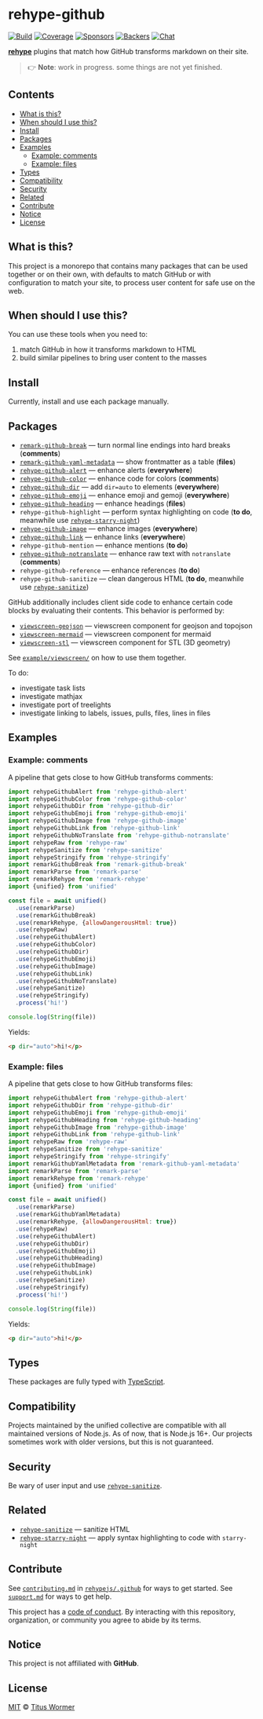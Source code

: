 # rehype-github

[![Build][build-badge]][build]
[![Coverage][coverage-badge]][coverage]
[![Sponsors][sponsors-badge]][collective]
[![Backers][backers-badge]][collective]
[![Chat][chat-badge]][chat]

**[rehype][]** plugins that match how GitHub transforms markdown on their site.

> 👉 **Note**:
> work in progress.
> some things are not yet finished.

## Contents

* [What is this?](#what-is-this)
* [When should I use this?](#when-should-i-use-this)
* [Install](#install)
* [Packages](#packages)
* [Examples](#examples)
  * [Example: comments](#example-comments)
  * [Example: files](#example-files)
* [Types](#types)
* [Compatibility](#compatibility)
* [Security](#security)
* [Related](#related)
* [Contribute](#contribute)
* [Notice](#notice)
* [License](#license)

## What is this?

This project is a monorepo that contains many packages that can be used
together or on their own,
with defaults to match GitHub or with configuration to match your site,
to process user content for safe use on the web.

## When should I use this?

You can use these tools when you need to:

1. match GitHub in how it transforms markdown to HTML
2. build similar pipelines to bring user content to the masses

## Install

Currently,
install and use each package manually.

## Packages

* [`remark-github-break`](packages/break/)
  — turn normal line endings into hard breaks (**comments**)
* [`remark-github-yaml-metadata`](packages/yaml-metadata/)
  — show frontmatter as a table (**files**)
* [`rehype-github-alert`](packages/alert/)
  — enhance alerts (**everywhere**)
* [`rehype-github-color`](packages/color/)
  — enhance code for colors (**comments**)
* [`rehype-github-dir`](packages/dir/)
  — add `dir=auto` to elements (**everywhere**)
* [`rehype-github-emoji`](packages/emoji/)
  — enhance emoji and gemoji (**everywhere**)
* [`rehype-github-heading`](packages/heading/)
  — enhance headings (**files**)
* `rehype-github-highlight`
  — perform syntax highlighting on code (**to do**,
  meanwhile use [`rehype-starry-night`][rehype-starry-night])
* [`rehype-github-image`](packages/image/)
  — enhance images (**everywhere**)
* [`rehype-github-link`](packages/link/)
  — enhance links (**everywhere**)
* `rehype-github-mention`
  — enhance mentions (**to do**)
* [`rehype-github-notranslate`](packages/notranslate/)
  — enhance raw text with `notranslate` (**comments**)
* `rehype-github-reference`
  — enhance references (**to do**)
* `rehype-github-sanitize`
  — clean dangerous HTML (**to do**,
  meanwhile use [`rehype-sanitize`][rehype-sanitize])

GitHub additionally includes client side code to enhance certain code blocks
by evaluating their contents.
This behavior is performed by:

* [`viewscreen-geojson`](packages/viewscreen-geojson/)
  — viewscreen component for geojson and topojson
* [`viewscreen-mermaid`](packages/viewscreen-mermaid/)
  — viewscreen component for mermaid
* [`viewscreen-stl`](packages/viewscreen-stl/)
  — viewscreen component for STL (3D geometry)

See [`example/viewscreen/`](example/viewscreen/) on how to use them together.

To do:

* investigate task lists
* investigate mathjax
* investigate port of treelights
* investigate linking to labels,
  issues,
  pulls,
  files,
  lines in files

## Examples

### Example: comments

A pipeline that gets close to how GitHub transforms comments:

```js
import rehypeGithubAlert from 'rehype-github-alert'
import rehypeGithubColor from 'rehype-github-color'
import rehypeGithubDir from 'rehype-github-dir'
import rehypeGithubEmoji from 'rehype-github-emoji'
import rehypeGithubImage from 'rehype-github-image'
import rehypeGithubLink from 'rehype-github-link'
import rehypeGithubNoTranslate from 'rehype-github-notranslate'
import rehypeRaw from 'rehype-raw'
import rehypeSanitize from 'rehype-sanitize'
import rehypeStringify from 'rehype-stringify'
import remarkGithubBreak from 'remark-github-break'
import remarkParse from 'remark-parse'
import remarkRehype from 'remark-rehype'
import {unified} from 'unified'

const file = await unified()
  .use(remarkParse)
  .use(remarkGithubBreak)
  .use(remarkRehype, {allowDangerousHtml: true})
  .use(rehypeRaw)
  .use(rehypeGithubAlert)
  .use(rehypeGithubColor)
  .use(rehypeGithubDir)
  .use(rehypeGithubEmoji)
  .use(rehypeGithubImage)
  .use(rehypeGithubLink)
  .use(rehypeGithubNoTranslate)
  .use(rehypeSanitize)
  .use(rehypeStringify)
  .process('hi!')

console.log(String(file))
```

Yields:

```html
<p dir="auto">hi!</p>
```

### Example: files

A pipeline that gets close to how GitHub transforms files:

```js
import rehypeGithubAlert from 'rehype-github-alert'
import rehypeGithubDir from 'rehype-github-dir'
import rehypeGithubEmoji from 'rehype-github-emoji'
import rehypeGithubHeading from 'rehype-github-heading'
import rehypeGithubImage from 'rehype-github-image'
import rehypeGithubLink from 'rehype-github-link'
import rehypeRaw from 'rehype-raw'
import rehypeSanitize from 'rehype-sanitize'
import rehypeStringify from 'rehype-stringify'
import remarkGithubYamlMetadata from 'remark-github-yaml-metadata'
import remarkParse from 'remark-parse'
import remarkRehype from 'remark-rehype'
import {unified} from 'unified'

const file = await unified()
  .use(remarkParse)
  .use(remarkGithubYamlMetadata)
  .use(remarkRehype, {allowDangerousHtml: true})
  .use(rehypeRaw)
  .use(rehypeGithubAlert)
  .use(rehypeGithubDir)
  .use(rehypeGithubEmoji)
  .use(rehypeGithubHeading)
  .use(rehypeGithubImage)
  .use(rehypeGithubLink)
  .use(rehypeSanitize)
  .use(rehypeStringify)
  .process('hi!')

console.log(String(file))
```

Yields:

```html
<p dir="auto">hi!</p>
```

## Types

These packages are fully typed with [TypeScript][].

## Compatibility

Projects maintained by the unified collective are compatible with all maintained
versions of Node.js.
As of now,
that is Node.js 16+.
Our projects sometimes work with older versions,
but this is not guaranteed.

## Security

Be wary of user input and use [`rehype-sanitize`][rehype-sanitize].

## Related

* [`rehype-sanitize`][rehype-sanitize]
  — sanitize HTML
* [`rehype-starry-night`][rehype-starry-night]
  — apply syntax highlighting to code with `starry-night`

## Contribute

See [`contributing.md`][contributing] in [`rehypejs/.github`][health] for
ways to get started.
See [`support.md`][support] for ways to get help.

This project has a [code of conduct][coc].
By interacting with this repository,
organization,
or community you agree to abide by its terms.

## Notice

This project is not affiliated with **GitHub**.

## License

[MIT][license] © [Titus Wormer][author]

<!-- Definitions -->

[build-badge]: https://github.com/rehypejs/rehype-github/workflows/main/badge.svg

[build]: https://github.com/rehypejs/rehype-github/actions

[coverage-badge]: https://img.shields.io/codecov/c/github/rehypejs/rehype-github.svg

[coverage]: https://codecov.io/github/rehypejs/rehype-github

[sponsors-badge]: https://opencollective.com/unified/sponsors/badge.svg

[backers-badge]: https://opencollective.com/unified/backers/badge.svg

[collective]: https://opencollective.com/unified

[chat-badge]: https://img.shields.io/badge/chat-discussions-success.svg

[chat]: https://github.com/rehypejs/rehype/discussions

[typescript]: https://www.typescriptlang.org

[license]: license

[author]: https://wooorm.com

[health]: https://github.com/rehypejs/.github

[contributing]: https://github.com/rehypejs/.github/blob/main/contributing.md

[support]: https://github.com/rehypejs/.github/blob/main/support.md

[coc]: https://github.com/rehypejs/.github/blob/main/code-of-conduct.md

[rehype-sanitize]: https://github.com/rehypejs/rehype-sanitize

[rehype-starry-night]: https://github.com/rehypejs/rehype-starry-night

[rehype]: https://github.com/rehypejs/rehype
